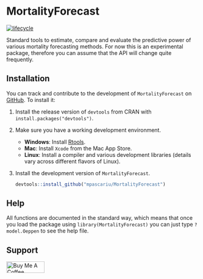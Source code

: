 # MortalityForecast

[![lifecycle](https://img.shields.io/badge/lifecycle-experimental-orange.svg)](https://www.tidyverse.org/lifecycle/#experimental)

Standard tools to estimate, compare and evaluate the predictive power of 
various mortality forecasting methods. For now this is an experimental package,
therefore you can assume that the API will change quite frequently.

## Installation

You can track and contribute to the development of `MortalityForecast` on [GitHub](https://github.com/mpascariu/MortalityLaws). To install it:

1. Install the release version of `devtools` from CRAN with `install.packages("devtools")`.

2. Make sure you have a working development environment.
    * **Windows**: Install [Rtools](https://CRAN.R-project.org/bin/windows/Rtools/).
    * **Mac**: Install `Xcode` from the Mac App Store.
    * **Linux**: Install a compiler and various development libraries (details vary across different flavors of Linux).

3. Install the development version of `MortalityForecast`.

   ```R
   devtools::install_github("mpascariu/MortalityForecast")
   ```

## Help
All functions are documented in the standard way, which means that once you load the package using ```library(MortalityForecast)``` you can just type ```?model.Oeppen``` to see the help file. 

## Support
<a href="https://www.buymeacoffee.com/rpascariu" target="_blank"><img src="https://www.buymeacoffee.com/assets/img/custom_images/yellow_img.png" alt="Buy Me A Coffee" style="height: 30px !important;width: 100px !important;" ></a>

